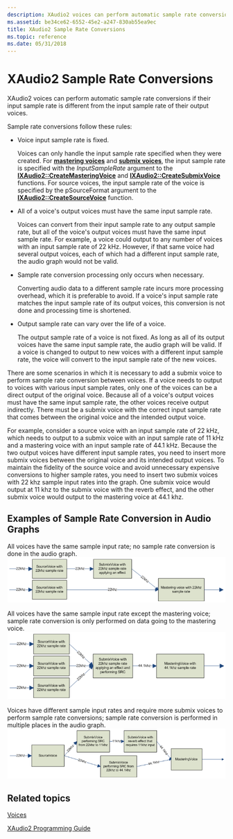 ```yaml
---
description: XAudio2 voices can perform automatic sample rate conversions if their input sample rate is different from the input sample rate of their output voices.
ms.assetid: be34ce62-6552-45e2-a247-830ab55ea9ec
title: XAudio2 Sample Rate Conversions
ms.topic: reference
ms.date: 05/31/2018
---
```


# XAudio2 Sample Rate Conversions

XAudio2 voices can perform automatic sample rate conversions if their input sample rate is different from the input sample rate of their output voices.

Sample rate conversions follow these rules:

-   Voice input sample rate is fixed.

    Voices can only handle the input sample rate specified when they were created. For [**mastering voices**](/windows/desktop/api/xaudio2/nn-xaudio2-ixaudio2masteringvoice) and [**submix voices**](/windows/desktop/api/xaudio2/nn-xaudio2-ixaudio2submixvoice), the input sample rate is specified with the *InputSampleRate* argument to the [**IXAudio2::CreateMasteringVoice**](/windows/win32/api/xaudio2/nf-xaudio2-ixaudio2-createmasteringvoice) and [**IXAudio2::CreateSubmixVoice**](/windows/win32/api/xaudio2/nf-xaudio2-ixaudio2-createsubmixvoice) functions. For source voices, the input sample rate of the voice is specified by the pSourceFormat argument to the [**IXAudio2::CreateSourceVoice**](/windows/win32/api/xaudio2/nf-xaudio2-ixaudio2-createsourcevoice) function.

-   All of a voice's output voices must have the same input sample rate.

    Voices can convert from their input sample rate to any output sample rate, but all of the voice's output voices must have the same input sample rate. For example, a voice could output to any number of voices with an input sample rate of 22 kHz. However, if that same voice had several output voices, each of which had a different input sample rate, the audio graph would not be valid.

-   Sample rate conversion processing only occurs when necessary.

    Converting audio data to a different sample rate incurs more processing overhead, which it is preferable to avoid. If a voice's input sample rate matches the input sample rate of its output voices, this conversion is not done and processing time is shortened.

-   Output sample rate can vary over the life of a voice.

    The output sample rate of a voice is not fixed. As long as all of its output voices have the same input sample rate, the audio graph will be valid. If a voice is changed to output to new voices with a different input sample rate, the voice will convert to the input sample rate of the new voices.

There are some scenarios in which it is necessary to add a submix voice to perform sample rate conversion between voices. If a voice needs to output to voices with various input sample rates, only one of the voices can be a direct output of the original voice. Because all of a voice's output voices must have the same input sample rate, the other voices receive output indirectly. There must be a submix voice with the correct input sample rate that comes between the original voice and the intended output voice.

For example, consider a source voice with an input sample rate of 22 kHz, which needs to output to a submix voice with an input sample rate of 11 kHz and a mastering voice with an input sample rate of 44.1 kHz. Because the two output voices have different input sample rates, you need to insert more submix voices between the original voice and its intended output voices. To maintain the fidelity of the source voice and avoid unnecessary expensive conversions to higher sample rates, you need to insert two submix voices with 22 khz sample input rates into the graph. One submix voice would output at 11 khz to the submix voice with the reverb effect, and the other submix voice would output to the mastering voice at 44.1 khz.

## Examples of Sample Rate Conversion in Audio Graphs

All voices have the same sample input rate; no sample rate conversion is done in the audio graph.![no sample rate conversion is done in the audio graph.](images/xaudio2-sample-rate-conversions-1.png)

All voices have the same sample input rate except the mastering voice; sample rate conversion is only performed on data going to the mastering voice. ![sample rate conversion is only performed on data going to the mastering voice.](images/xaudio2-sample-rate-conversions-2.png)

Voices have different sample input rates and require more submix voices to perform sample rate conversions; sample rate conversion is performed in multiple places in the audio graph. ![sample rate conversion is performed in multiple places in the audio graph.](images/xaudio2-sample-rate-conversions-3.png)

## Related topics

<dl> <dt>

[Voices](voices.md)
</dt> <dt>

[XAudio2 Programming Guide](programming-guide.md)
</dt> </dl>

 

 
